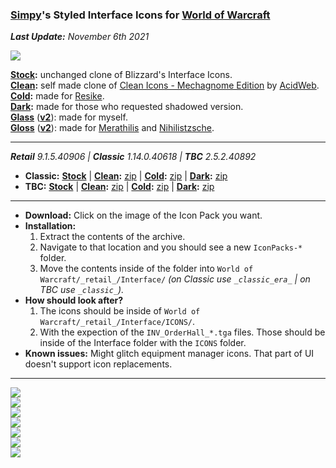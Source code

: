 ### [Simpy](https://github.com/kodewdle)'s Styled Interface Icons for [World of Warcraft](https://worldofwarcraft.com)

_**Last Update:** November 6th 2021_  

[![](https://img.shields.io/badge/Donate-Paypal-blue)](https://www.paypal.me/koditaylor)

**[Stock](https://github.com/kodewdle/IconPacks/tree/stock):** unchanged clone of Blizzard's Interface Icons.  
**[Clean](https://github.com/kodewdle/IconPacks/tree/clean):** self made clone of [Clean Icons - Mechagnome Edition](https://github.com/AcidWeb/Clean-Icons-Mechagnome-Edition) by [AcidWeb](https://github.com/AcidWeb).  
**[Cold](https://github.com/kodewdle/IconPacks/tree/cold):** made for [Resike](https://github.com/Resike).  
**[Dark](https://github.com/kodewdle/IconPacks/tree/dark):** made for those who requested shadowed version.  
**[Glass](https://github.com/kodewdle/IconPacks/tree/glass)** (**[v2](https://github.com/kodewdle/IconPacks/tree/glass-v2)**): made for myself.  
**[Gloss](https://github.com/kodewdle/IconPacks/tree/gloss)** (**[v2](https://github.com/kodewdle/IconPacks/tree/gloss-v2)**): made for [Merathilis](https://github.com/Merathilis) and [Nihilistzsche](https://github.com/nihilistzsche).  

---

_**Retail** 9.1.5.40906 | **Classic** 1.14.0.40618 | **TBC** 2.5.2.40892_
- **Classic:**
**[Stock](https://github.com/kodewdle/IconPacks/tree/stock-classic)** | **[Clean](https://github.com/kodewdle/IconPacks/tree/clean-classic):** [zip](https://github.com/kodewdle/IconPacks/archive/refs/heads/clean-classic.zip) | **[Cold](https://github.com/kodewdle/IconPacks/tree/cold-classic):** [zip](https://github.com/kodewdle/IconPacks/archive/refs/heads/cold-classic.zip) | **[Dark](https://github.com/kodewdle/IconPacks/tree/dark-classic):** [zip](https://github.com/kodewdle/IconPacks/archive/refs/heads/dark-classic.zip)
- **TBC:**
**[Stock](https://github.com/kodewdle/IconPacks/tree/stock-tbc)** | **[Clean](https://github.com/kodewdle/IconPacks/tree/clean-tbc):** [zip](https://github.com/kodewdle/IconPacks/archive/refs/heads/clean-tbc.zip) | **[Cold](https://github.com/kodewdle/IconPacks/tree/cold-tbc):** [zip](https://github.com/kodewdle/IconPacks/archive/refs/heads/cold-tbc.zip) | **[Dark](https://github.com/kodewdle/IconPacks/tree/dark-tbc):** [zip](https://github.com/kodewdle/IconPacks/archive/refs/heads/dark-tbc.zip)
---

- **Download:**  Click on the image of the Icon Pack you want.  
- **Installation:**
  1) Extract the contents of the archive.  
  2) Navigate to that location and you should see a new `IconPacks-*` folder.
  3) Move the contents inside of the folder into `World of Warcraft/_retail_/Interface/` *(on Classic use `_classic_era_` | on TBC use `_classic_`).*
- **How should look after?**
  1) The icons should be inside of `World of Warcraft/_retail_/Interface/ICONS/`.  
  2) With the expection of the `INV_OrderHall_*.tga` files. Those should be inside of the Interface folder with the `ICONS` folder.
- **Known issues:**  Might glitch equipment manager icons. That part of UI doesn't support icon replacements.  

---

[![](https://raw.githubusercontent.com/kodewdle/IconPacks/main/previews/clean.jpg)](https://github.com/kodewdle/IconPacks/archive/refs/heads/clean.zip "Click to Download: Clean")  
[![](https://raw.githubusercontent.com/kodewdle/IconPacks/main/previews/cold.jpg)](https://github.com/kodewdle/IconPacks/archive/refs/heads/cold.zip "Click to Download: Cold")  
[![](https://raw.githubusercontent.com/kodewdle/IconPacks/main/previews/dark.jpg)](https://github.com/kodewdle/IconPacks/archive/refs/heads/dark.zip "Click to Download: Dark")  
[![](https://raw.githubusercontent.com/kodewdle/IconPacks/main/previews/glass.jpg)](https://github.com/kodewdle/IconPacks/archive/refs/heads/glass.zip "Click to Download: Glass Version 1")  
[![](https://raw.githubusercontent.com/kodewdle/IconPacks/main/previews/glass_v2.jpg)](https://github.com/kodewdle/IconPacks/archive/refs/heads/glass-v2.zip "Click to Download: Glass Version 2")  
[![](https://raw.githubusercontent.com/kodewdle/IconPacks/main/previews/gloss.jpg)](https://github.com/kodewdle/IconPacks/archive/refs/heads/gloss.zip "Click to Download: Gloss Version 1")  
[![](https://raw.githubusercontent.com/kodewdle/IconPacks/main/previews/gloss_v2.jpg)](https://github.com/kodewdle/IconPacks/archive/refs/heads/gloss-v2.zip "Click to Download: Gloss Version 2")  

